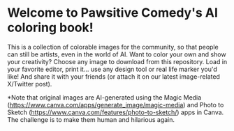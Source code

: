 # Welcome to Pawsitive Comedy's AI coloring book!
This is a collection of colorable images for the community, so that people can still be artists, even in the world of AI.
Want to color your own and show your creativity? Choose any image to download from this repository. Load in your favorite editor, print it... use any design tool or real life marker you'd like! And share it with your friends (or attach it on our latest image-related X/Twitter post).

*Note that original images are AI-generated using the Magic Media (https://www.canva.com/apps/generate_image/magic-media) and Photo to Sketch (https://www.canva.com/features/photo-to-sketch/) apps in Canva. The challenge is to make them human and hilarious again.
